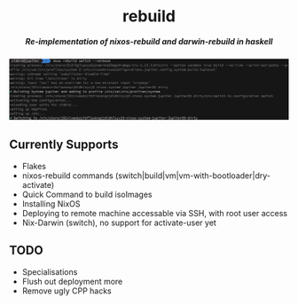 <h1 align="center">rebuild</h1>

<h5 align="center">Re-implementation of nixos-rebuild and darwin-rebuild in haskell</h1>

![screenshot](./images/switch.png)

<h2 align="left">Currently Supports</h1>

- Flakes
- nixos-rebuild commands (switch|build|vm|vm-with-bootloader|dry-activate)
- Quick Command to build isoImages
- Installing NixOS
- Deploying to remote machine accessable via SSH, with root user access
- Nix-Darwin (switch), no support for activate-user yet

<h2 align="left">TODO</h1>

- Specialisations
- Flush out deployment more
- Remove ugly CPP hacks
